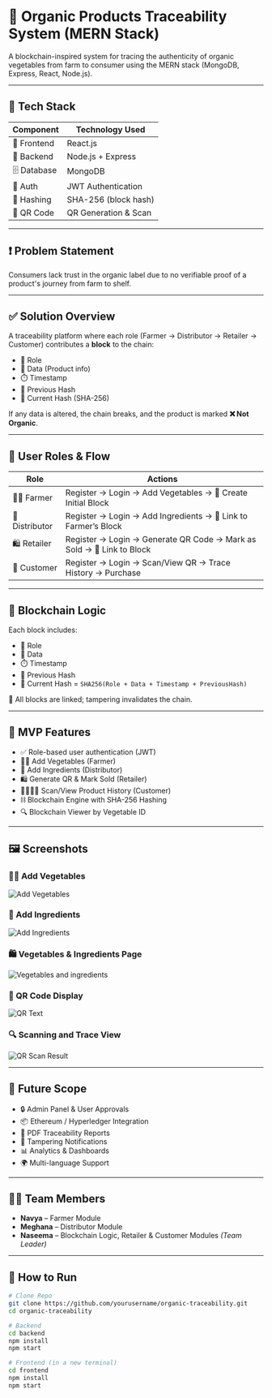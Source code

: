 # 🌿 Organic Products Traceability System (MERN Stack)

A blockchain-inspired system for tracing the authenticity of organic vegetables from farm to consumer using the MERN stack (MongoDB, Express, React, Node.js).

---

## 🧩 Tech Stack

| Component      | Technology Used      |
|----------------|----------------------|
| 🎨 Frontend     | React.js             |
| 🧠 Backend      | Node.js + Express    |
| 🗄️ Database     | MongoDB              |
| 🔐 Auth         | JWT Authentication   |
| 🔗 Hashing      | SHA-256 (block hash) |
| 📸 QR Code      | QR Generation & Scan |

---

## ❗ Problem Statement

Consumers lack trust in the organic label due to no verifiable proof of a product's journey from farm to shelf.

---

## ✅ Solution Overview

A traceability platform where each role (Farmer → Distributor → Retailer → Customer) contributes a **block** to the chain:

- 👤 Role
- 📄 Data (Product info)
- ⏱️ Timestamp
- 🔁 Previous Hash
- 🔐 Current Hash (SHA-256)

If any data is altered, the chain breaks, and the product is marked **❌ Not Organic**.

---

## 👥 User Roles & Flow

| Role        | Actions                                                                 |
|-------------|-------------------------------------------------------------------------|
| 🧑‍🌾 Farmer     | Register → Login → Add Vegetables → 🧱 Create Initial Block             |
| 🚚 Distributor | Register → Login → Add Ingredients → 🔗 Link to Farmer’s Block          |
| 🛍️ Retailer    | Register → Login → Generate QR Code → Mark as Sold → 🔗 Link to Block |
| 👤 Customer    | Register → Login → Scan/View QR → Trace History → Purchase             |

---

## 🧱 Blockchain Logic

Each block includes:
- 👤 Role
- 📄 Data
- ⏱️ Timestamp
- 🔁 Previous Hash
- 🔐 Current Hash = `SHA256(Role + Data + Timestamp + PreviousHash)`

🔗 All blocks are linked; tampering invalidates the chain.

---

## 🚀 MVP Features

- ✅ Role-based user authentication (JWT)
- 🧑‍🌾 Add Vegetables (Farmer)
- 🚚 Add Ingredients (Distributor)
- 🛍️ Generate QR & Mark Sold (Retailer)
- 👨‍👩‍👧‍👦 Scan/View Product History (Customer)
- ⛓️ Blockchain Engine with SHA-256 Hashing
- 🔍 Blockchain Viewer by Vegetable ID

---

## 🖼️ Screenshots

### 🧑‍🌾 Add Vegetables  
![Add Vegetables](https://github.com/user-attachments/assets/1bd05bee-fb2c-4eb9-bc9a-5f0ea6c43c5f)

### 🚚 Add Ingredients  
![Add Ingredients](https://github.com/user-attachments/assets/ec937039-a807-4460-8028-235f7b894dd3)

### 🛍️ Vegetables & Ingredients Page  
![Vegetables and ingredients](https://github.com/user-attachments/assets/540ff224-0822-4a39-94a3-24ab3b8e1bdc)

### 📲 QR Code Display  
![QR Text](https://github.com/user-attachments/assets/7b589a89-2aed-4e0a-b564-19ad822783d6)

### 🔍 Scanning and Trace View  
![QR Scan Result](https://github.com/user-attachments/assets/44a59160-9db6-43be-97a1-ccf393574bea)

---

## 🔮 Future Scope

- 🔒 Admin Panel & User Approvals
- 📦 Ethereum / Hyperledger Integration
- 🧾 PDF Traceability Reports
- 🔔 Tampering Notifications
- 📊 Analytics & Dashboards
- 🌍 Multi-language Support

---

## 👩‍💻 Team Members

- **Navya** – Farmer Module  
- **Meghana** – Distributor Module  
- **Naseema** – Blockchain Logic, Retailer & Customer Modules *(Team Leader)*

---

## 📂 How to Run

```bash
# Clone Repo
git clone https://github.com/yourusername/organic-traceability.git
cd organic-traceability

# Backend
cd backend
npm install
npm start

# Frontend (in a new terminal)
cd frontend
npm install
npm start
